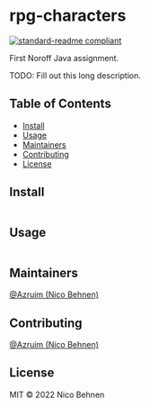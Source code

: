 # rpg-characters

[![standard-readme compliant](https://img.shields.io/badge/standard--readme-OK-green.svg?style=flat-square)](https://github.com/RichardLitt/standard-readme)

First Noroff Java assignment.

TODO: Fill out this long description.

## Table of Contents

- [Install](#install)
- [Usage](#usage)
- [Maintainers](#maintainers)
- [Contributing](#contributing)
- [License](#license)

## Install

```
```

## Usage

```
```

## Maintainers

[@Azruim (Nico Behnen)](https://github.com/@Azruim)

## Contributing

[@Azruim (Nico Behnen)](https://github.com/@Azruim)

## License

MIT © 2022 Nico Behnen
